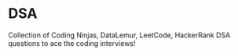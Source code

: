 # DSA
Collection of Coding Ninjas, DataLemur, LeetCode, HackerRank DSA questions to ace the coding interviews! 
